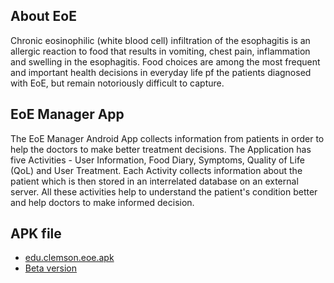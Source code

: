 About EoE
----------
Chronic eosinophilic (white blood cell) infiltration of the esophagitis is an allergic reaction to food that results in vomiting, chest pain, inflammation and swelling in the esophagitis. Food choices are among the most frequent and important health decisions in everyday life pf the patients diagnosed with EoE, but remain notoriously difficult to capture. 

EoE Manager App
-----------
The EoE Manager Android App collects information from patients in order to help the doctors to make better treatment decisions. The Application has five Activities - User Information, Food Diary, Symptoms, Quality of Life (QoL) and User Treatment. Each Activity collects information about the patient which is then stored in an interrelated database on an external server. All these activities help to understand the patient's condition better and help doctors to make informed decision.

APK file
-----------
 - [edu.clemson.eoe.apk](http://bit.ly/EoE_apk)
 - [Beta version](http://bit.ly/EoE_beta_apk)
